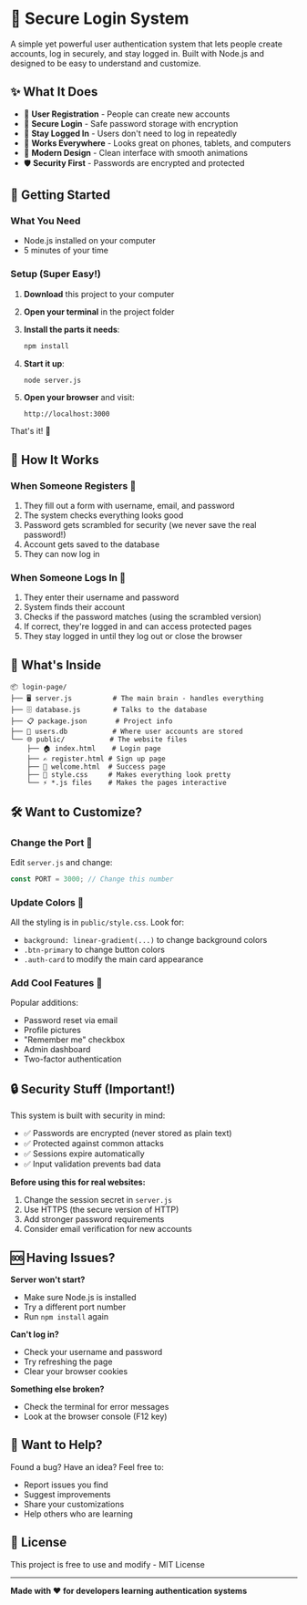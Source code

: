 # 🔐 Secure Login System

A simple yet powerful user authentication system that lets people create accounts, log in securely, and stay logged in. Built with Node.js and designed to be easy to understand and customize.

## ✨ What It Does

- 📝 **User Registration** - People can create new accounts
- 🔑 **Secure Login** - Safe password storage with encryption
- 💾 **Stay Logged In** - Users don't need to log in repeatedly
- 📱 **Works Everywhere** - Looks great on phones, tablets, and computers
- 🎨 **Modern Design** - Clean interface with smooth animations
- 🛡️ **Security First** - Passwords are encrypted and protected

## 🚀 Getting Started

### What You Need
- Node.js installed on your computer
- 5 minutes of your time

### Setup (Super Easy!)

1. **Download** this project to your computer

2. **Open your terminal** in the project folder

3. **Install the parts it needs**:
   ```bash
   npm install
   ```

4. **Start it up**:
   ```bash
   node server.js
   ```

5. **Open your browser** and visit:
   ```
   http://localhost:3000
   ```

That's it! 🎉

## 🔧 How It Works

### When Someone Registers 📝
1. They fill out a form with username, email, and password
2. The system checks everything looks good
3. Password gets scrambled for security (we never save the real password!)
4. Account gets saved to the database
5. They can now log in

### When Someone Logs In 🔑
1. They enter their username and password
2. System finds their account
3. Checks if the password matches (using the scrambled version)
4. If correct, they're logged in and can access protected pages
5. They stay logged in until they log out or close the browser

## 📁 What's Inside

```
📦 login-page/
├── 🖥️ server.js          # The main brain - handles everything
├── 🗄️ database.js        # Talks to the database
├── 📋 package.json       # Project info
├── 💾 users.db           # Where user accounts are stored
└── 🌐 public/           # The website files
    ├── 🏠 index.html    # Login page
    ├── ✍️ register.html # Sign up page
    ├── 🎉 welcome.html  # Success page
    ├── 🎨 style.css     # Makes everything look pretty
    └── ⚡ *.js files    # Makes the pages interactive
```

## 🛠️ Want to Customize?

### Change the Port 🚪
Edit `server.js` and change:
```javascript
const PORT = 3000; // Change this number
```

### Update Colors 🎨
All the styling is in `public/style.css`. Look for:
- `background: linear-gradient(...)` to change background colors
- `.btn-primary` to change button colors
- `.auth-card` to modify the main card appearance

### Add Cool Features 🚀
Popular additions:
- Password reset via email
- Profile pictures
- "Remember me" checkbox
- Admin dashboard
- Two-factor authentication

## 🔒 Security Stuff (Important!)

This system is built with security in mind:
- ✅ Passwords are encrypted (never stored as plain text)
- ✅ Protected against common attacks
- ✅ Sessions expire automatically
- ✅ Input validation prevents bad data

**Before using this for real websites:**
1. Change the session secret in `server.js`
2. Use HTTPS (the secure version of HTTP)
3. Add stronger password requirements
4. Consider email verification for new accounts

## 🆘 Having Issues?

**Server won't start?**
- Make sure Node.js is installed
- Try a different port number
- Run `npm install` again

**Can't log in?**
- Check your username and password
- Try refreshing the page
- Clear your browser cookies

**Something else broken?**
- Check the terminal for error messages
- Look at the browser console (F12 key)

## 🤝 Want to Help?

Found a bug? Have an idea? Feel free to:
- Report issues you find
- Suggest improvements
- Share your customizations
- Help others who are learning

## 📜 License

This project is free to use and modify - MIT License

---

**Made with ❤️ for developers learning authentication systems**
